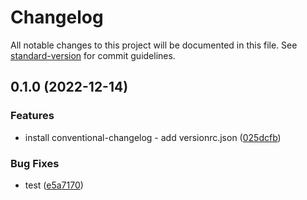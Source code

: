 # Changelog

All notable changes to this project will be documented in this file. See [standard-version](https://github.com/conventional-changelog/standard-version) for commit guidelines.

## 0.1.0 (2022-12-14)


### Features

* install conventional-changelog - add versionrc.json ([025dcfb](https://github.com/TahereGmi/stay-in-community/commit/025dcfbe9d85a2ea34287d16374052aeddc4a6ab))


### Bug Fixes

* test ([e5a7170](https://github.com/TahereGmi/stay-in-community/commit/e5a71703848950dee9c4b4b0ba736d3cf92697bc))
